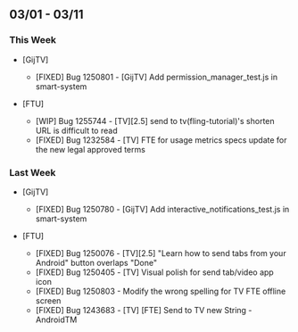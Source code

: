 ## 03/01 - 03/11 ##

### This Week ###
* [GijTV]

  - [FIXED] Bug 1250801 - [GijTV] Add permission_manager_test.js in smart-system

* [FTU]

  - [WIP] Bug 1255744 - [TV][2.5] send to tv(fling-tutorial)'s shorten URL is difficult to read
  - [FIXED] Bug 1232584 - [TV] FTE for usage metrics specs update for the new legal approved terms

### Last Week ###
* [GijTV]

  - [FIXED] Bug 1250780 - [GijTV] Add interactive_notifications_test.js in smart-system

* [FTU]

  - [FIXED] Bug 1250076 - [TV][2.5] "Learn how to send tabs from your Android" button overlaps "Done"
  - [FIXED] Bug 1250405 - [TV] Visual polish for send tab/video app icon
  - [FIXED] Bug 1250803 - Modify the wrong spelling for TV FTE offline screen
  - [FIXED] Bug 1243683 - [TV] [FTE] Send to TV new String - AndroidTM


